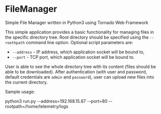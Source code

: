 # FileManager
Simple File Manager written in Python3 using Tornado Web Framework

This simple application provides a basic functionality for managing files in the specific directory tree. Root directory should be specified  using the `--roothpath` command line option. Optional script parameters are:

* `--address` - IP address, which application socket will be bound to,
* `--port` - TCP port, which application socket will be bound to.

User is able to see the whole directory tree with its content (files should be able to be downloaded). After authentication (with user and password, default credentials are `admin` and `password`), user can upload new files into the current directory. 


Sample usage:

python3 run.py --address=192.168.15.67 --port=80 --rootpath=/home/telemetry/logs

